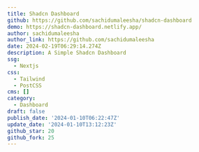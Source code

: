 ```yaml
---
title: Shadcn Dashboard
github: https://github.com/sachidumaleesha/shadcn-dashboard
demo: https://shadcn-dashboard.netlify.app/
author: sachidumaleesha
author_link: https://github.com/sachidumaleesha
date: 2024-02-19T06:29:14.274Z
description: A Simple Shadcn Dashboard
ssg:
  - Nextjs
css:
  - Tailwind
  - PostCSS
cms: []
category:
  - Dashboard
draft: false
publish_date: '2024-01-10T06:22:47Z'
update_date: '2024-01-10T13:12:23Z'
github_star: 20
github_fork: 25
---
```

